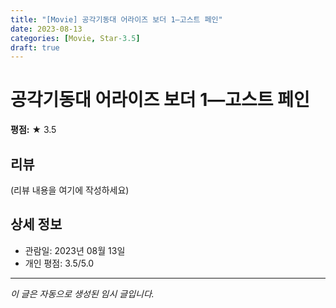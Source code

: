```yaml
---
title: "[Movie] 공각기동대 어라이즈 보더 1—고스트 페인"
date: 2023-08-13
categories: [Movie, Star-3.5]
draft: true
---
```


# 공각기동대 어라이즈 보더 1—고스트 페인

**평점:** ★ 3.5

## 리뷰

(리뷰 내용을 여기에 작성하세요)

## 상세 정보

- 관람일: 2023년 08월 13일
- 개인 평점: 3.5/5.0

---

*이 글은 자동으로 생성된 임시 글입니다.*
